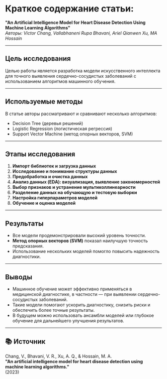 # Краткое содержание статьи:  
**"An Artificial Intelligence Model for Heart Disease Detection Using Machine Learning Algorithms"**  
_Авторы: Victor Chang, Vallabhaneni Rupa Bhavani, Ariel Qianwen Xu, MA Hossain_

---

## Цель исследования

Целью работы является разработка модели искусственного интеллекта для точного выявления сердечно-сосудистых заболеваний с использованием алгоритмов машинного обучения.

---

## Используемые методы

В статье авторы рассматривают и сравнивают несколько алгоритмов:
- Decision Tree (деревья решений)
- Logistic Regression (логистическая регрессия)
- Support Vector Machine (метод опорных векторов, SVM)

---

## Этапы исследования

1. **Импорт библиотек и загрузка данных**
2. **Исследование и понимание структуры данных**
3. **Предобработка и очистка данных**
4. **Анализ данных (EDA): визуализация, выявление закономерностей**
5. **Выбор признаков и устранение мультиколлинеарности**
6. **Разделение данных на обучающую и тестовую выборки**
7. **Настройка гиперпараметров моделей**
8. **Обучение и оценка моделей**

---

## Результаты

- Все модели продемонстрировали высокий уровень точности.
- **Метод опорных векторов (SVM)** показал наилучшую точность предсказания.
- Использование нескольких моделей помогло повысить надежность диагностики.

---

## Выводы

- Машинное обучение может эффективно применяться в медицинской диагностике, в частности — при выявлении сердечно-сосудистых заболеваний.
- Такие модели помогают ускорить диагностику, снизить риски и обеспечить более точные результаты.
- В будущем можно использовать ансамбли моделей или глубокое обучение для дальнейшего улучшения результатов.

---

## 📚 Источник

Chang, V., Bhavani, V. R., Xu, A. Q., & Hossain, M. A.  
**"An artificial intelligence model for heart disease detection using machine learning algorithms."**  
(2023)

